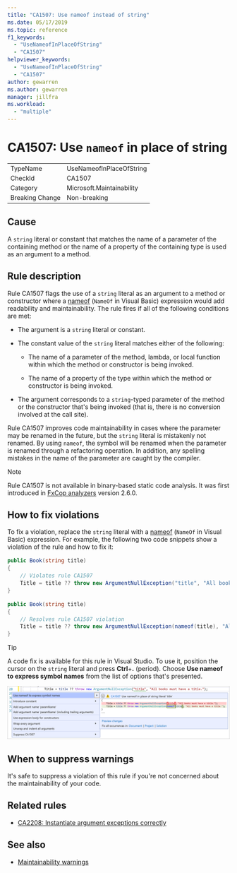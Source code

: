 ```yaml
---
title: "CA1507: Use nameof instead of string"
ms.date: 05/17/2019
ms.topic: reference
f1_keywords:
  - "UseNameofInPlaceOfString"
  - "CA1507"
helpviewer_keywords:
  - "UseNameofInPlaceOfString"
  - "CA1507"
author: gewarren
ms.author: gewarren
manager: jillfra
ms.workload:
  - "multiple"
---
```

# CA1507: Use `nameof` in place of string

|||
|-|-|
|TypeName|UseNameofInPlaceOfString|
|CheckId|CA1507|
|Category|Microsoft.Maintainability|
|Breaking Change|Non-breaking|

## Cause

A `string` literal or constant that matches the name of a parameter of the containing method or the name of a property of the containing type is used as an argument to a method.

## Rule description

Rule CA1507 flags the use of a `string` literal as an argument to a method or constructor where a [nameof](/dotnet/csharp/language-reference/keywords/nameof) (`NameOf` in Visual Basic) expression would add readability and maintainability. The rule fires if all of the following conditions are met:

- The argument is a `string` literal or constant.

- The constant value of the `string` literal matches either of the following:

  - The name of a parameter of the method, lambda, or local function within which the method or constructor is being invoked.

  - The name of a property of the type within which the method or constructor is being invoked.

- The argument corresponds to a `string`-typed parameter of the method or the constructor that's being invoked (that is, there is no conversion involved at the call site).

Rule CA1507 improves code maintainability in cases where the parameter may be renamed in the future, but the `string` literal is mistakenly not renamed. By using `nameof`, the symbol will be renamed when the parameter is renamed through a refactoring operation. In addition, any spelling mistakes in the name of the parameter are caught by the compiler.

> [!NOTE]
> Rule CA1507 is not available in binary-based static code analysis. It was first introduced in [FxCop analyzers](https://www.nuget.org/packages/Microsoft.CodeAnalysis.FxCopAnalyzers) version 2.6.0.

## How to fix violations

To fix a violation, replace the `string` literal with a [nameof](/dotnet/csharp/language-reference/keywords/nameof) (`NameOf` in Visual Basic) expression. For example, the following two code snippets show a violation of the rule and how to fix it:

```csharp
public Book(string title)
{
    // Violates rule CA1507
    Title = title ?? throw new ArgumentNullException("title", "All books must have a title.");
}
```

```csharp
public Book(string title)
{
    // Resolves rule CA1507 violation
    Title = title ?? throw new ArgumentNullException(nameof(title), "All books must have a title.");
}
```

> [!TIP]
> A code fix is available for this rule in Visual Studio. To use it, position the cursor on the `string` literal and press **Ctrl**+**.** (period). Choose **Use nameof to express symbol names** from the list of options that's presented.
>
> ![Code fix for CA1507 - use nameof to express symbol names](media/ca1507-code-fix.PNG)

## When to suppress warnings

It's safe to suppress a violation of this rule if you're not concerned about the maintainability of your code.

## Related rules

- [CA2208: Instantiate argument exceptions correctly](ca2208-instantiate-argument-exceptions-correctly.md)

## See also

- [Maintainability warnings](../code-quality/maintainability-warnings.md)
